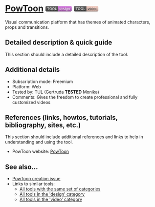 # [PowToon](https://www.powtoon.com/)  [<img src="images/design.png" align="bottom">](https://github.com/e-CLOSE/Toolbox/issues?q=label%3A01_TOOL+label%3Adesign) [<img src="images/video.png" align="bottom">](https://github.com/e-CLOSE/Toolbox/issues?q=label%3A01_TOOL+label%3Avideo)

Visual communication platform that has themes of animated characters, props and transitions.


## Detailed description & quick guide

This section should include a detailed description of the tool.


## Additional details

- Subscription mode: Freemium
- Platform: Web
- Tested by: TUL (Gertruda __TESTED__ Monika)
- Comments: Gives the freedom to create professional and fully customized videos


## References (links, howtos, tutorials, bibliography, sites, etc.)

This section should include additional references and links to help in
understanding and using the tool.

- PowToon website: [PowToon](https://www.powtoon.com/)


## See also...

- [PowToon creation issue](https://github.com/e-CLOSE/Toolbox/issues/66)
- Links to similar tools:
  - [All tools with the same set of categories](https://github.com/e-CLOSE/Toolbox/issues?q=label%3A01_TOOL+label%3Avideo)
  - [All tools in the 'design' category](https://github.com/e-CLOSE/Toolbox/issues?q=label%3A01_TOOL+label%3Adesign)
  - [All tools in the 'video' category](https://github.com/e-CLOSE/Toolbox/issues?q=label%3A01_TOOL+label%3Avideo)
